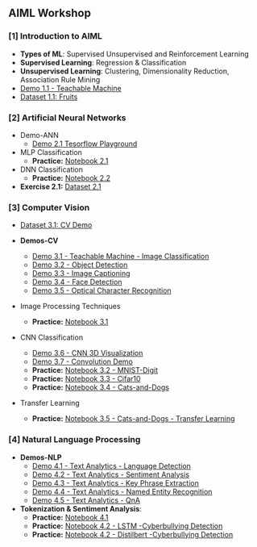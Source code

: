 ## AIML Workshop
### [1] Introduction to AIML
- **Types of ML**: Supervised Unsupervised  and Reinforcement Learning
- **Supervised Learning**: Regression & Classification
- **Unsupervised Learning**: Clustering, Dimensionality Reduction, Association Rule Mining
- [Demo 1.1 - Teachable Machine](https://teachablemachine.withgoogle.com/)
- [Dataset 1.1: Fruits](https://github.com/tech4alltraining/aiml/blob/main/datasets/cv/image-classification.zip)

### [2] Artificial Neural Networks
- Demo-ANN
  - [Demo 2.1 Tesorflow Playground](https://playground.tensorflow.org/)
- MLP Classification
  - **Practice:** [Notebook 2.1](https://colab.research.google.com/drive/1PG5GUVv4GR661Pu5S6hYz_j6DyA_Egz6?usp=sharing)
- DNN Classification
  - **Practice:** [Notebook 2.2]()
- **Exercise 2.1:** [Dataset 2.1](https://raw.githubusercontent.com/tech4alltraining/aiml/refs/heads/main/datasets/classification/heart_failure_raw.csv) 
### [3] Computer Vision
- [Dataset 3.1: CV Demo](https://github.com/tech4alltraining/aiml/raw/refs/heads/main/datasets/datasets_cv_nlp.zip)
<!-- - [Dataset 3.2: Helmet](https://github.com/tech4alltraining/aiml/blob/660b589f3dd29b188eff867928659face175d1aa/datasets/cv/helmet_dataset.zip) -->
- **Demos-CV**
  - [Demo 3.1 - Teachable Machine - Image Classification](https://teachablemachine.withgoogle.com/)
  - [Demo 3.2 - Object Detection](https://portal.vision.cognitive.azure.com/demo/generic-object-detection)
  - [Demo 3.3 - Image Captioning](https://portal.vision.cognitive.azure.com/demo/image-captioning)
  - [Demo 3.4 - Face Detection](https://portal.vision.cognitive.azure.com/demo/face-detection)
  - [Demo 3.5 - Optical Character Recognition](https://portal.vision.cognitive.azure.com/demo/extract-text-from-images)

- Image Processing Techniques
  - **Practice:** [Notebook 3.1]()
- CNN Classification
  - [Demo 3.6 - CNN 3D Visualization](https://adamharley.com/nn_vis/cnn/3d.html)
  - [Demo 3.7 - Convolution Demo](https://deeplizard.com/resource/pavq7noze2)
  - **Practice:** [Notebook 3.2 - MNIST-Digit]()
  - **Practice:** [Notebook 3.3 - Cifar10]()
  - **Practice:** [Notebook 3.4 - Cats-and-Dogs](https://colab.research.google.com/drive/1luw1FKcQRte-dP1oZdFeAcb2xuvvXv_Y?usp=sharing)
- Transfer Learning
  -  **Practice:** [Notebook 3.5 - Cats-and-Dogs - Transfer Learning](https://colab.research.google.com/drive/1bCBnLz8xH5WMr52V0aHFYxRrrmVFf7qp?usp=sharing)
### [4] Natural Language Processing
- **Demos-NLP**
  - [Demo 4.1 - Text Analytics - Language Detection](https://language.cognitive.azure.com/tryout/detectLanguage)
  - [Demo 4.2 - Text Analytics - Sentiment Analysis](https://language.cognitive.azure.com/tryout/sentiment)
  - [Demo 4.3 - Text Analytics - Key Phrase Extraction](https://language.cognitive.azure.com/tryout/keyPhrases)
  - [Demo 4.4 - Text Analytics - Named Entity Recognition](https://language.cognitive.azure.com/tryout/namedEntities)
  - [Demo 4.5 - Text Analytics - QnA](https://language.cognitive.azure.com/tryout/answerQuestions)
- **Tokenization & Sentiment Analysis**: 
  - **Practice:** [Notebook 4.1]()
  - **Practice:** [Notebook 4.2 - LSTM -Cyberbullying Detection]()
  - **Practice:** [Notebook 4.2 - Distilbert -Cyberbullying Detection]()



<!-- # References:
- https://deeplearningfromscratch.wordpress.com/2018/06/26/multi-layer-neural-nets/ -->
